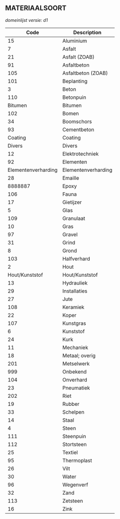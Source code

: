 ## MATERIAALSOORT

*domeinlijst versie: d1* 

 |Code |Description	|
|	---	|	---	|
| 15 | Aluminium |
| 7 | Asfalt |
| 21 | Asfalt (ZOAB) |
| 91 | Asfaltbeton |
| 105 | Asfaltbeton (ZOAB) |
| 101 | Beplanting |
| 3 | Beton |
| 110 | Betonpuin |
| Bitumen | Bitumen |
| 102 | Bomen |
| 34 | Boomschors |
| 93 | Cementbeton |
| Coating | Coating |
| Divers | Divers |
| 12 | Elektrotechniek |
| 92 | Elementen |
| Elementenverharding | Elementenverharding |
| 28 | Emaille |
| 8888887 | Epoxy |
| 106 | Fauna |
| 17 | Gietijzer |
| 5 | Glas |
| 109 | Granulaat |
| 10 | Gras |
| 97 | Gravel |
| 31 | Grind |
| 8 | Grond |
| 103 | Halfverhard |
| 2 | Hout |
| Hout/Kunststof | Hout/Kunststof |
| 13 | Hydrauliek |
| 29 | Installaties |
| 27 | Jute |
| 108 | Keramiek |
| 22 | Koper |
| 107 | Kunstgras |
| 6 | Kunststof |
| 24 | Kurk |
| 11 | Mechaniek |
| 18 | Metaal; overig |
| 201 | Metselwerk |
| 999 | Onbekend |
| 104 | Onverhard |
| 23 | Pneumatiek |
| 202 | Riet |
| 19 | Rubber |
| 33 | Schelpen |
| 14 | Staal |
| 4 | Steen |
| 111 | Steenpuin |
| 112 | Stortsteen |
| 25 | Textiel |
| 95 | Thermoplast |
| 26 | Vilt |
| 30 | Water |
| 96 | Wegenverf |
| 32 | Zand |
| 113 | Zetsteen |
| 16 | Zink |
